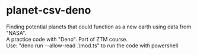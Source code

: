 # planet-csv-deno

Finding potential planets that could function as a new earth using data from "NASA".<br />
A practice code with "Deno". Part of ZTM course.<br />
Use: "deno run --allow-read .\mod.ts" to run the code with powershell
